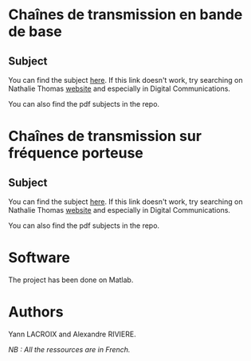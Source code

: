 # Chaînes de transmission en bande de base

## Subject
You can find the subject [here](http://thomas.perso.enseeiht.fr/texte_travail_BdB_2019_2020.pdf).
If this link doesn't work, try searching on Nathalie Thomas [website](http://thomas.perso.enseeiht.fr/teaching.html) and especially in Digital Communications.

You can also find the pdf subjects in the repo.

# Chaînes de transmission sur fréquence porteuse

## Subject
You can find the subject [here](http://thomas.perso.enseeiht.fr/texte_travail_sur_porteuse_2019_2020.pdf).
If this link doesn't work, try searching on Nathalie Thomas [website](http://thomas.perso.enseeiht.fr/teaching.html) and especially in Digital Communications.

You can also find the pdf subjects in the repo.

# Software
The project has been done on Matlab.

# Authors
Yann LACROIX and Alexandre RIVIERE.

_NB : All the ressources are in French._
